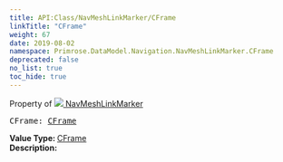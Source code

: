 ```yaml
---
title: API:Class/NavMeshLinkMarker/CFrame
linkTitle: "CFrame"
weight: 67
date: 2019-08-02
namespace: Primrose.DataModel.Navigation.NavMeshLinkMarker.CFrame
deprecated: false
no_list: true
toc_hide: true
---
```

Property of <a href="/docs/api-reference/Class/NavMeshLinkMarker"><img src="/icons/silk/arrow_ew.png"/>&nbsp;NavMeshLinkMarker</a>
<pre class="method-declaration">
CFrame: <a class="type" href="/docs/api-reference/DataType/CFrame">CFrame</a></pre>
<b>Value Type: </b>
<a class="type" href="/docs/api-reference/DataType/CFrame">CFrame</a>
<br/>
<b>Description: </b>